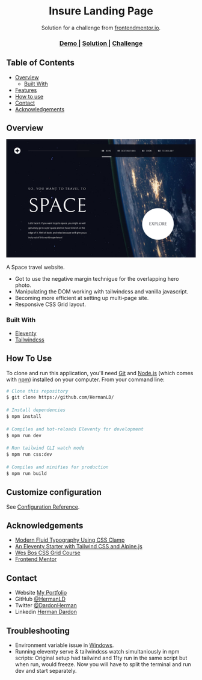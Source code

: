 <!-- Please update value in the {}  -->

<h1 align="center">Insure Landing Page</h1>

<div align="center">
   Solution for a challenge from  <a href="https://www.frontendmentor.io" target="_blank">frontendmentor.io</a>.
</div>

<div align="center">
  <h3>
    <a href="https://space-travel-wine.vercel.app/">
      Demo
    </a>
    <span> | </span>
    <a href="https://github.com/HermanLD/space-travel">
      Solution
    </a>
    <span> | </span>
    <a href="https://www.frontendmentor.io/challenges/space-tourism-multipage-website-gRWj1URZ3">
      Challenge
    </a>
  </h3>
</div>

<!-- TABLE OF CONTENTS -->

## Table of Contents

- [Overview](#overview)
  - [Built With](#built-with)
- [Features](#features)
- [How to use](#how-to-use)
- [Contact](#contact)
- [Acknowledgements](#acknowledgements)

<!-- OVERVIEW -->

## Overview

![screenshot](./images/space-travel-screenshot.png)

A Space travel website.

- Got to use the negative margin technigue for the overlapping hero photo.
- Manipulating the DOM working with tailwindcss and vanilla javascript.
- Becoming more efficient at setting up multi-page site.
- Responsive CSS Grid layout.

### Built With

<!-- This section should list any major frameworks that you built your project using. Here are a few examples.-->

- [Eleventy](https://www.11ty.dev/)
- [Tailwindcss](https://tailwindcss.com/)

## How To Use

To clone and run this application, you'll need [Git](https://git-scm.com) and [Node.js](https://nodejs.org/en/download/) (which comes with [npm](http://npmjs.com)) installed on your computer. From your command line:

```bash
# Clone this repository
$ git clone https://github.com/HermanLD/

# Install dependencies
$ npm install

# Compiles and hot-reloads Eleventy for development
$ npm run dev

# Run tailwind CLI watch mode
$ npm run css:dev

# Compiles and minifies for production
$ npm run build

```

## Customize configuration

See [Configuration Reference](https://www.11ty.dev/docs/).

## Acknowledgements

<!-- This section should list any articles or add-ons/plugins that helps you to complete the project. This is optional but it will help you in the future. For example: -->

- [Modern Fluid Typography Using CSS Clamp](https://www.smashingmagazine.com/2022/01/modern-fluid-typography-css-clamp/)
- [An Eleventy Starter with Tailwind CSS and Alpine.js](https://css-tricks.com/eleventy-starter-with-tailwind-css-alpine-js/)
- [Wes Bos CSS Grid Course](https://cssgrid.io/)
- [Frontend Mentor](https://www.frontendmentor.io/)

## Contact

- Website [My Portfolio](https://portfolio-olive-alpha.vercel.app/)
- GitHub [@HermanLD](https://github.com/HermanLD/)
- Twitter [@DardonHerman](https://twitter.com/DardonHerman/)
- Linkedin [Herman Dardon](https://www.linkedin.com/in/herman-dardon/)

## Troubleshooting

- Environment variable issue in [Windows](https://github.com/gregwolanski/eleventy-tailwindcss-alpinejs-starter/issues/3).
- Running eleventy serve & tailwindcss watch simultaniously in npm scripts:
  Original setup had tailwind and 11ty run in the same script but when run, would freeze.
  Now you will have to split the terminal and run dev and start separately.
